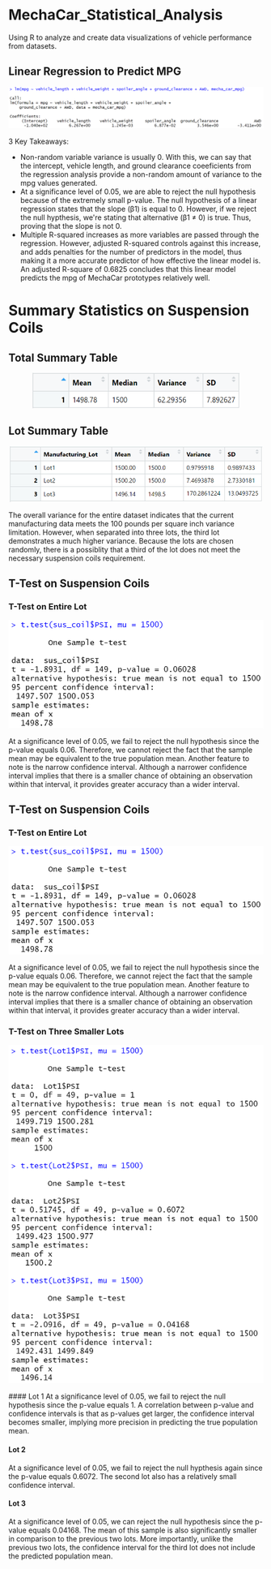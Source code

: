 # MechaCar_Statistical_Analysis
Using R to analyze and create data visualizations of vehicle performance from datasets. 

## Linear Regression to Predict MPG
![Linear Regression](https://github.com/ChicletKeyboard/MechaCar_Statistical_Analysis/blob/090a2adc304d0392868fb0153926c2f7c5eb5d6b/Resources/linear_regression.PNG)

3 Key Takeaways:
* Non-random variable variance is usually 0. With this, we can say that the intercept, vehicle length, and ground clearance coeeficients from the regression analysis provide a non-random amount of variance to the mpg values generated.
* At a significance level of 0.05, we are able to reject the null hypothesis because of the extremely small p-value. The null hypothesis of a linear regression states that the slope (β1) is equal to 0. However, if we reject the null hypthesis, we're stating that alternative (β1 ≠ 0) is true. Thus, proving that the slope is not 0.
* Multiple R-squared increases as more variables are passed through the regression. However, adjusted R-squared controls against this increase, and adds penalties for the number of predictors in the model, thus making it a more accurate predictor of how effective the linear model is. An adjusted R-square of 0.6825 concludes that this linear model predicts the mpg of MechaCar prototypes relatively well.

# Summary Statistics on Suspension Coils
## Total Summary Table
<p align="center">
<img src = "https://github.com/ChicletKeyboard/MechaCar_Statistical_Analysis/blob/4e0f473cb4b9b3764f14faad423e26fce31e866f/Resources/total_summary_table.PNG" width="410" height="70"/>
</p>

## Lot Summary Table
<p align="center">
  <img src = "https://github.com/ChicletKeyboard/MechaCar_Statistical_Analysis/blob/4e0f473cb4b9b3764f14faad423e26fce31e866f/Resources/lot_summary_table.PNG" width="500" height="110"/>
</p>  

The overall variance for the entire dataset indicates that the current manufacturing data meets the 100 pounds per square inch variance limitation. However, when separated into three lots, the third lot demonstrates a much higher variance. Because the lots are chosen randomly, there is a possiblity that a third of the lot does not meet the necessary suspension coils requirement.


## T-Test on Suspension Coils
### T-Test on Entire Lot
<p align="center">
<img src="https://github.com/ChicletKeyboard/MechaCar_Statistical_Analysis/blob/4e0f473cb4b9b3764f14faad423e26fce31e866f/Resources/t-test.PNG">
</p>
At a significance level of 0.05, we fail to reject the null hypothesis since the p-value equals 0.06. Therefore, we cannot reject the fact that the sample mean may be equivalent to the true population mean. Another feature to note is the narrow confidence interval. Although a narrower confidence interval implies that there is a smaller chance of obtaining an observation within that interval, it provides greater accuracy than a wider interval.

## T-Test on Suspension Coils
### T-Test on Entire Lot
<p align="center">
<img src="https://github.com/ChicletKeyboard/MechaCar_Statistical_Analysis/blob/4e0f473cb4b9b3764f14faad423e26fce31e866f/Resources/t-test.PNG">
</p>
At a significance level of 0.05, we fail to reject the null hypothesis since the p-value equals 0.06. Therefore, we cannot reject the fact that the sample mean may be equivalent to the true population mean. Another feature to note is the narrow confidence interval. Although a narrower confidence interval implies that there is a smaller chance of obtaining an observation within that interval, it provides greater accuracy than a wider interval.

### T-Test on Three Smaller Lots
<p align="center">
<img src="https://github.com/ChicletKeyboard/MechaCar_Statistical_Analysis/blob/2288528f6a3cb90ddc3fda03f668e69a574a4480/Resources/lots_t_test.PNG">
</p>
#### Lot 1
At a significance level of 0.05, we fail to reject the null hypothesis since the p-value equals 1. A correlation between p-value and confidence intervals is that as p-values get larger, the confidence interval becomes smaller, implying more precision in predicting the true population mean.

#### Lot 2
At a significance level of 0.05, we fail to reject the null hypthesis again since the p-value equals 0.6072. The second lot also has a relatively small confidence interval.

#### Lot 3
At a significance level of 0.05, we can reject the null hypothesis since the p-value equals 0.04168. The mean of this sample is also significantly smaller in comparison to the previous two lots. More importantly, unlike the previous two lots, the confidence interval for the third lot does not include the predicted population mean.
